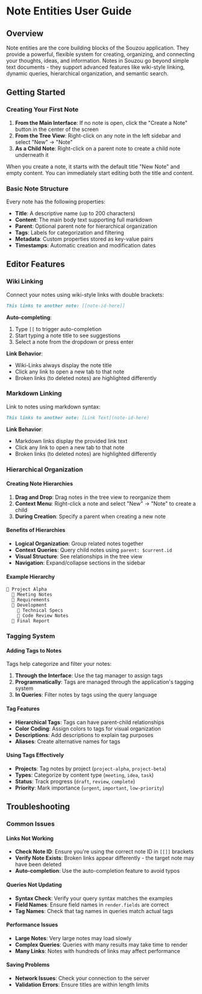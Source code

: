 # Note Entities User Guide

## Overview

Note entities are the core building blocks of the Souzou application. They provide a powerful, flexible system for creating, organizing, and connecting your thoughts, ideas, and information. Notes in Souzou go beyond simple text documents - they support advanced features like wiki-style linking, dynamic queries, hierarchical organization, and semantic search.

## Getting Started

### Creating Your First Note

1. **From the Main Interface**: If no note is open, click the "Create a Note" button in the center of the screen
2. **From the Tree View**: Right-click on any note in the left sidebar and select "New" → "Note"
3. **As a Child Note**: Right-click on a parent note to create a child note underneath it

When you create a note, it starts with the default title "New Note" and empty content. You can immediately start editing both the title and content.

### Basic Note Structure

Every note has the following properties:
- **Title**: A descriptive name (up to 200 characters)
- **Content**: The main body text supporting full markdown
- **Parent**: Optional parent note for hierarchical organization
- **Tags**: Labels for categorization and filtering
- **Metadata**: Custom properties stored as key-value pairs
- **Timestamps**: Automatic creation and modification dates


## Editor Features

### Wiki Linking

Connect your notes using wiki-style links with double brackets:
```markdown
This links to another note: [[note-id-here]]
```

**Auto-completing**:
1. Type `[[` to trigger auto-completion
2. Start typing a note title to see suggestions
3. Select a note from the dropdown or press enter

**Link Behavior**:
- Wiki-Links always display the note title
- Click any link to open a new tab to that note
- Broken links (to deleted notes) are highlighted differently

### Markdown Linking

Link to notes using markdown syntax:
```markdown
This links to another note: [Link Text](note-id-here)
```

**Link Behavior**:
- Markdown links display the provided link text
- Click any link to open a new tab to that note
- Broken links (to deleted notes) are highlighted differently

### Hierarchical Organization

#### Creating Note Hierarchies
1. **Drag and Drop**: Drag notes in the tree view to reorganize them
2. **Context Menu**: Right-click a note and select "New" → "Note" to create a child
3. **During Creation**: Specify a parent when creating a new note

#### Benefits of Hierarchies
- **Logical Organization**: Group related notes together
- **Context Queries**: Query child notes using `parent: $current.id`
- **Visual Structure**: See relationships in the tree view
- **Navigation**: Expand/collapse sections in the sidebar

#### Example Hierarchy
```
📁 Project Alpha
  📄 Meeting Notes
  📄 Requirements
  📁 Development
    📄 Technical Specs
    📄 Code Review Notes
  📄 Final Report
```

### Tagging System

#### Adding Tags to Notes
Tags help categorize and filter your notes:

1. **Through the Interface**: Use the tag manager to assign tags
2. **Programmatically**: Tags are managed through the application's tagging system
3. **In Queries**: Filter notes by tags using the query language

#### Tag Features
- **Hierarchical Tags**: Tags can have parent-child relationships
- **Color Coding**: Assign colors to tags for visual organization
- **Descriptions**: Add descriptions to explain tag purposes
- **Aliases**: Create alternative names for tags

#### Using Tags Effectively
- **Projects**: Tag notes by project (`project-alpha`, `project-beta`)
- **Types**: Categorize by content type (`meeting`, `idea`, `task`)
- **Status**: Track progress (`draft`, `review`, `complete`)
- **Priority**: Mark importance (`urgent`, `important`, `low-priority`)


## Troubleshooting

### Common Issues

#### Links Not Working
- **Check Note ID**: Ensure you're using the correct note ID in `[[]]` brackets
- **Verify Note Exists**: Broken links appear differently - the target note may have been deleted
- **Auto-completion**: Use the auto-completion feature to avoid typos

#### Queries Not Updating
- **Syntax Check**: Verify your query syntax matches the examples
- **Field Names**: Ensure field names in `render.fields` are correct
- **Tag Names**: Check that tag names in queries match actual tags

#### Performance Issues
- **Large Notes**: Very large notes may load slowly
- **Complex Queries**: Queries with many results may take time to render
- **Many Links**: Notes with hundreds of links may affect performance

#### Saving Problems
- **Network Issues**: Check your connection to the server
- **Validation Errors**: Ensure titles are within length limits

